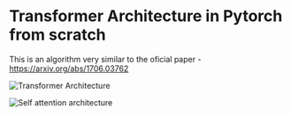 # Transformer Architecture in Pytorch from scratch

This is an algorithm very similar to the oficial paper - https://arxiv.org/abs/1706.03762

![Transformer Architecture](https://machinelearningmastery.com/wp-content/uploads/2021/08/attention_research_1.png)

![Self attention architecture](https://i.pinimg.com/originals/0a/ec/1b/0aec1be0d1ae8a6fe68d11d4d660b5fc.png)
